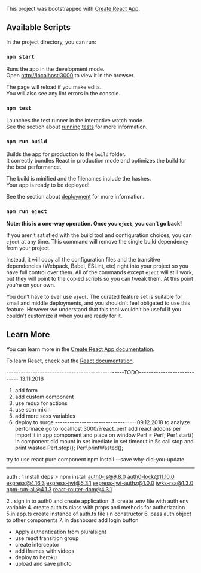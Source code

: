 This project was bootstrapped with [Create React App](https://github.com/facebook/create-react-app).

## Available Scripts

In the project directory, you can run:

### `npm start`

Runs the app in the development mode.<br>
Open [http://localhost:3000](http://localhost:3000) to view it in the browser.

The page will reload if you make edits.<br>
You will also see any lint errors in the console.

### `npm test`

Launches the test runner in the interactive watch mode.<br>
See the section about [running tests](https://facebook.github.io/create-react-app/docs/running-tests) for more information.

### `npm run build`

Builds the app for production to the `build` folder.<br>
It correctly bundles React in production mode and optimizes the build for the best performance.

The build is minified and the filenames include the hashes.<br>
Your app is ready to be deployed!

See the section about [deployment](https://facebook.github.io/create-react-app/docs/deployment) for more information.

### `npm run eject`

**Note: this is a one-way operation. Once you `eject`, you can’t go back!**

If you aren’t satisfied with the build tool and configuration choices, you can `eject` at any time. This command will remove the single build dependency from your project.

Instead, it will copy all the configuration files and the transitive dependencies (Webpack, Babel, ESLint, etc) right into your project so you have full control over them. All of the commands except `eject` will still work, but they will point to the copied scripts so you can tweak them. At this point you’re on your own.

You don’t have to ever use `eject`. The curated feature set is suitable for small and middle deployments, and you shouldn’t feel obligated to use this feature. However we understand that this tool wouldn’t be useful if you couldn’t customize it when you are ready for it.

## Learn More

You can learn more in the [Create React App documentation](https://facebook.github.io/create-react-app/docs/getting-started).

To learn React, check out the [React documentation](https://reactjs.org/).



-------------------------------------------------TODO----------------------------
13.11.2018
1. add form
2. add custom component
3. use redux for actions
4. use som mixin
5. add more scss variables
6. deploy to surge
----------------------------------09.12.2018
to analyze performace go to localhost:3000/?react_perf
add react addons per
import it in app component and place on window.Perf = Perf;
Perf.start() in component did mount in set imediate
in set timeout in 5s call stop and print wasted
Perf.stop();
Perf.printWasted();

try to use react pure component
npm install --save why-did-you-update

------------------------------
auth :
1 install deps > npm install auth0-js@9.8.0 auth0-lock@11.10.0 express@4.16.3 express-jwt@5.3.1 express-jwt-authz@1.0.0 jwks-rsa@1.3.0 npm-run-all@4.1.3 react-router-dom@4.3.1

2 . sign in to auth0 and create application.
3. create .env file with auth env variable
4. create auth.ts class with props and methods for authorization
5.in app.ts create instance of auth.ts file (in constructor
6. pass auth object to other components
7. in dashboard add login button


- Apply  authentication from pluralsight
- use react transition group
- create interceptor
- add iframes with videos
- deploy to heroku
- upload and save photo